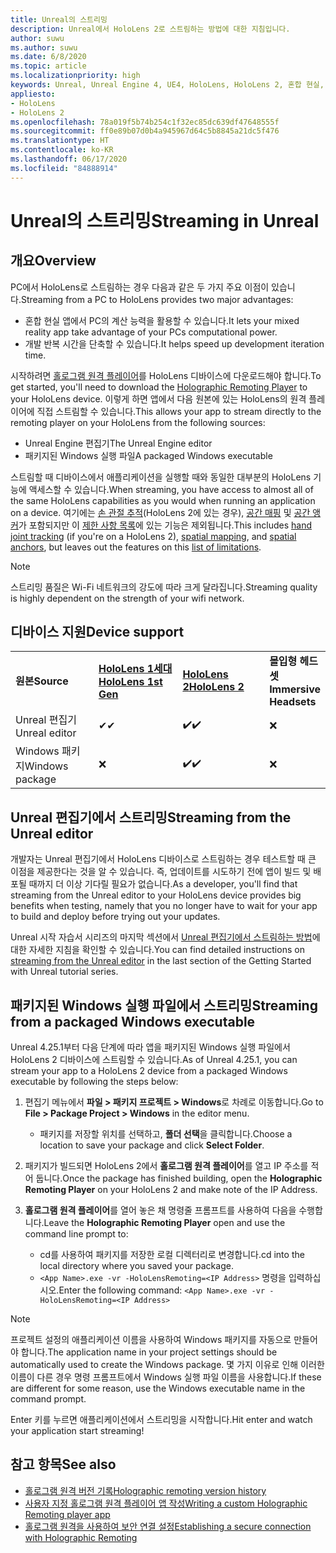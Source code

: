 ```yaml
---
title: Unreal의 스트리밍
description: Unreal에서 HoloLens 2로 스트림하는 방법에 대한 지침입니다.
author: suwu
ms.author: suwu
ms.date: 6/8/2020
ms.topic: article
ms.localizationpriority: high
keywords: Unreal, Unreal Engine 4, UE4, HoloLens, HoloLens 2, 혼합 현실, 스트리밍, PC, 홀로그램 앱 원격, 홀로그램 원격 플레이어, 설명서
appliesto:
- HoloLens
- HoloLens 2
ms.openlocfilehash: 78a019f5b74b254c1f32ec85dc639df47648555f
ms.sourcegitcommit: ff0e89b07d0b4a945967d64c5b8845a21dc5f476
ms.translationtype: HT
ms.contentlocale: ko-KR
ms.lasthandoff: 06/17/2020
ms.locfileid: "84888914"
---
```

# <a name="streaming-in-unreal"></a><span data-ttu-id="38287-104">Unreal의 스트리밍</span><span class="sxs-lookup"><span data-stu-id="38287-104">Streaming in Unreal</span></span>

## <a name="overview"></a><span data-ttu-id="38287-105">개요</span><span class="sxs-lookup"><span data-stu-id="38287-105">Overview</span></span>
<span data-ttu-id="38287-106">PC에서 HoloLens로 스트림하는 경우 다음과 같은 두 가지 주요 이점이 있습니다.</span><span class="sxs-lookup"><span data-stu-id="38287-106">Streaming from a PC to HoloLens provides two major advantages:</span></span> 
* <span data-ttu-id="38287-107">혼합 현실 앱에서 PC의 계산 능력을 활용할 수 있습니다.</span><span class="sxs-lookup"><span data-stu-id="38287-107">It lets your mixed reality app take advantage of your PCs computational power.</span></span> 
* <span data-ttu-id="38287-108">개발 반복 시간을 단축할 수 있습니다.</span><span class="sxs-lookup"><span data-stu-id="38287-108">It helps speed up development iteration time.</span></span> 

<span data-ttu-id="38287-109">시작하려면 [홀로그램 원격 플레이어](holographic-remoting-player.md)를 HoloLens 디바이스에 다운로드해야 합니다.</span><span class="sxs-lookup"><span data-stu-id="38287-109">To get started, you'll need to download the [Holographic Remoting Player](holographic-remoting-player.md) to your HoloLens device.</span></span> <span data-ttu-id="38287-110">이렇게 하면 앱에서 다음 원본에 있는 HoloLens의 원격 플레이어에 직접 스트림할 수 있습니다.</span><span class="sxs-lookup"><span data-stu-id="38287-110">This allows your app to stream  directly to the remoting player on your HoloLens from the following sources:</span></span>

* <span data-ttu-id="38287-111">Unreal Engine 편집기</span><span class="sxs-lookup"><span data-stu-id="38287-111">The Unreal Engine editor</span></span>
* <span data-ttu-id="38287-112">패키지된 Windows 실행 파일</span><span class="sxs-lookup"><span data-stu-id="38287-112">A packaged Windows executable</span></span> 

<span data-ttu-id="38287-113">스트림할 때 디바이스에서 애플리케이션을 실행할 때와 동일한 대부분의 HoloLens 기능에 액세스할 수 있습니다.</span><span class="sxs-lookup"><span data-stu-id="38287-113">When streaming, you have access to almost all of the same HoloLens capabilities as you would when running an application on a device.</span></span> <span data-ttu-id="38287-114">여기에는 [손 관절 추적](unreal-hand-tracking.md)(HoloLens 2에 있는 경우), [공간 매핑](unreal-spatial-mapping.md) 및 [공간 앵커](unreal-spatial-anchors.md)가 포함되지만 이 [제한 사항 목록](holographic-remoting-troubleshooting.md)에 있는 기능은 제외됩니다.</span><span class="sxs-lookup"><span data-stu-id="38287-114">This includes [hand joint tracking](unreal-hand-tracking.md) (if you're on a HoloLens 2), [spatial mapping](unreal-spatial-mapping.md), and [spatial anchors](unreal-spatial-anchors.md), but leaves out the features on this [list of limitations](holographic-remoting-troubleshooting.md).</span></span> 

> [!NOTE]
> <span data-ttu-id="38287-115">스트리밍 품질은 Wi-Fi 네트워크의 강도에 따라 크게 달라집니다.</span><span class="sxs-lookup"><span data-stu-id="38287-115">Streaming quality is highly dependent on the strength of your wifi network.</span></span>

## <a name="device-support"></a><span data-ttu-id="38287-116">디바이스 지원</span><span class="sxs-lookup"><span data-stu-id="38287-116">Device support</span></span>

<table>
    <colgroup>
    <col width="33%" />
    <col width="33%" />
    <col width="33%" />
    </colgroup>
    <tr>
        <td><span data-ttu-id="38287-117"><strong>원본</strong></span><span class="sxs-lookup"><span data-stu-id="38287-117"><strong>Source</strong></span></span></td>
        <td><span data-ttu-id="38287-118"><a href="https://docs.microsoft.com/hololens/hololens1-hardware"><strong>HoloLens 1세대</strong></a></span><span class="sxs-lookup"><span data-stu-id="38287-118"><a href="https://docs.microsoft.com/hololens/hololens1-hardware"><strong>HoloLens 1st Gen</strong></a></span></span></td>
        <td><span data-ttu-id="38287-119"><a href="https://www.microsoft.com/hololens/hardware"><strong>HoloLens 2</strong></a></span><span class="sxs-lookup"><span data-stu-id="38287-119"><a href="https://www.microsoft.com/hololens/hardware"><strong>HoloLens 2</strong></a></span></span></td>
        <td><span data-ttu-id="38287-120"><strong>몰입형 헤드셋</strong></span><span class="sxs-lookup"><span data-stu-id="38287-120"><strong>Immersive Headsets</strong></span></span></td>
    </tr>
     <tr>
        <td><span data-ttu-id="38287-121">Unreal 편집기</span><span class="sxs-lookup"><span data-stu-id="38287-121">Unreal editor</span></span></td>
        <td><span data-ttu-id="38287-122">✔</span><span class="sxs-lookup"><span data-stu-id="38287-122">✔</span></span></td>
        <td><span data-ttu-id="38287-123">✔️</span><span class="sxs-lookup"><span data-stu-id="38287-123">✔️</span></span></td>
        <td>❌</td>
    </tr>
    <tr>
        <td><span data-ttu-id="38287-124">Windows 패키지</span><span class="sxs-lookup"><span data-stu-id="38287-124">Windows package</span></span></td>
        <td>❌</td>
        <td><span data-ttu-id="38287-125">✔️</span><span class="sxs-lookup"><span data-stu-id="38287-125">✔️</span></span></td>
        <td>❌</td>
    </tr>

</table>

## <a name="streaming-from-the-unreal-editor"></a><span data-ttu-id="38287-126">Unreal 편집기에서 스트리밍</span><span class="sxs-lookup"><span data-stu-id="38287-126">Streaming from the Unreal editor</span></span>

<span data-ttu-id="38287-127">개발자는 Unreal 편집기에서 HoloLens 디바이스로 스트림하는 경우 테스트할 때 큰 이점을 제공한다는 것을 알 수 있습니다. 즉, 업데이트를 시도하기 전에 앱이 빌드 및 배포될 때까지 더 이상 기다릴 필요가 없습니다.</span><span class="sxs-lookup"><span data-stu-id="38287-127">As a developer, you'll find that streaming from the Unreal editor to your HoloLens device provides big benefits when testing, namely that you no longer have to wait for your app to build and deploy before trying out your updates.</span></span>

<span data-ttu-id="38287-128">Unreal 시작 자습서 시리즈의 마지막 섹션에서 [Unreal 편집기에서 스트림하는 방법](unreal-uxt-ch6.md#device-only-streaming)에 대한 자세한 지침을 확인할 수 있습니다.</span><span class="sxs-lookup"><span data-stu-id="38287-128">You can find detailed instructions on [streaming from the Unreal editor](unreal-uxt-ch6.md#device-only-streaming) in the last section of the Getting Started with Unreal tutorial series.</span></span>

## <a name="streaming-from-a-packaged-windows-executable"></a><span data-ttu-id="38287-129">패키지된 Windows 실행 파일에서 스트리밍</span><span class="sxs-lookup"><span data-stu-id="38287-129">Streaming from a packaged Windows executable</span></span>

<span data-ttu-id="38287-130">Unreal 4.25.1부터 다음 단계에 따라 앱을 패키지된 Windows 실행 파일에서 HoloLens 2 디바이스에 스트림할 수 있습니다.</span><span class="sxs-lookup"><span data-stu-id="38287-130">As of Unreal 4.25.1, you can stream your app to a HoloLens 2 device from a packaged Windows executable by following the steps below:</span></span> 

1. <span data-ttu-id="38287-131">편집기 메뉴에서 **파일 > 패키지 프로젝트 > Windows**로 차례로 이동합니다.</span><span class="sxs-lookup"><span data-stu-id="38287-131">Go to **File > Package Project > Windows** in the editor menu.</span></span> 
    * <span data-ttu-id="38287-132">패키지를 저장할 위치를 선택하고, **폴더 선택**을 클릭합니다.</span><span class="sxs-lookup"><span data-stu-id="38287-132">Choose a location to save your package and click **Select Folder**.</span></span>

2. <span data-ttu-id="38287-133">패키지가 빌드되면 HoloLens 2에서 **홀로그램 원격 플레이어**를 열고 IP 주소를 적어 둡니다.</span><span class="sxs-lookup"><span data-stu-id="38287-133">Once the package has finished building, open the **Holographic Remoting Player** on your HoloLens 2 and make note of the IP Address.</span></span> 
3. <span data-ttu-id="38287-134">**홀로그램 원격 플레이어**를 열어 놓은 채 명령줄 프롬프트를 사용하여 다음을 수행합니다.</span><span class="sxs-lookup"><span data-stu-id="38287-134">Leave the **Holographic Remoting Player** open and use the command line prompt to:</span></span> 
    * <span data-ttu-id="38287-135">cd를 사용하여 패키지를 저장한 로컬 디렉터리로 변경합니다.</span><span class="sxs-lookup"><span data-stu-id="38287-135">cd into the local directory where you saved your package.</span></span>
    * <span data-ttu-id="38287-136">```<App Name>.exe -vr -HoloLensRemoting=<IP Address>``` 명령을 입력하십시오.</span><span class="sxs-lookup"><span data-stu-id="38287-136">Enter the following command: ```<App Name>.exe -vr -HoloLensRemoting=<IP Address>```</span></span>

> [!NOTE]
> <span data-ttu-id="38287-137">프로젝트 설정의 애플리케이션 이름을 사용하여 Windows 패키지를 자동으로 만들어야 합니다.</span><span class="sxs-lookup"><span data-stu-id="38287-137">The application name in your project settings should be automatically used to create the Windows package.</span></span> <span data-ttu-id="38287-138">몇 가지 이유로 인해 이러한 이름이 다른 경우 명령 프롬프트에서 Windows 실행 파일 이름을 사용합니다.</span><span class="sxs-lookup"><span data-stu-id="38287-138">If these are different for some reason, use the Windows executable name in the command prompt.</span></span>

<span data-ttu-id="38287-139">Enter 키를 누르면 애플리케이션에서 스트리밍을 시작합니다.</span><span class="sxs-lookup"><span data-stu-id="38287-139">Hit enter and watch your application start streaming!</span></span>

## <a name="see-also"></a><span data-ttu-id="38287-140">참고 항목</span><span class="sxs-lookup"><span data-stu-id="38287-140">See also</span></span>
* [<span data-ttu-id="38287-141">홀로그램 원격 버전 기록</span><span class="sxs-lookup"><span data-stu-id="38287-141">Holographic remoting version history</span></span>](holographic-remoting-version-history.md)
* [<span data-ttu-id="38287-142">사용자 지정 홀로그램 원격 플레이어 앱 작성</span><span class="sxs-lookup"><span data-stu-id="38287-142">Writing a custom Holographic Remoting player app</span></span>](holographic-remoting-create-player.md)
* [<span data-ttu-id="38287-143">홀로그램 원격을 사용하여 보안 연결 설정</span><span class="sxs-lookup"><span data-stu-id="38287-143">Establishing a secure connection with Holographic Remoting</span></span>](holographic-remoting-secure-connection.md)
